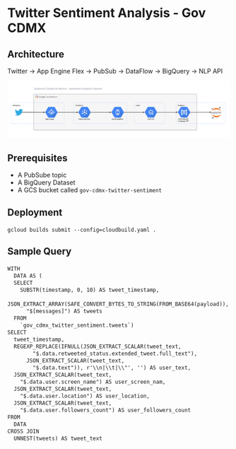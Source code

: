 # Twitter Sentiment Analysis - Gov CDMX

## Architecture
Twitter -> App Engine Flex -> PubSub -> DataFlow -> BigQuery -> NLP API

![GitHub Logo](images/twitter_sentiment_analysis.png)

## Prerequisites
 - A PubSube topic
 - A BigQuery Dataset
 - A GCS bucket called `gov-cdmx-twitter-sentiment`

## Deployment
`gcloud builds submit --config=cloudbuild.yaml .`

## Sample Query
```
WITH
  DATA AS (
  SELECT
    SUBSTR(timestamp, 0, 10) AS tweet_timestamp,
    JSON_EXTRACT_ARRAY(SAFE_CONVERT_BYTES_TO_STRING(FROM_BASE64(payload)),
      "$[messages]") AS tweets
  FROM
    `gov_cdmx_twitter_sentiment.tweets`)
SELECT
  tweet_timestamp,
  REGEXP_REPLACE(IFNULL(JSON_EXTRACT_SCALAR(tweet_text,
        "$.data.retweeted_status.extended_tweet.full_text"),
      JSON_EXTRACT_SCALAR(tweet_text,
        "$.data.text")), r'\\n|\\t|\\"', '') AS user_text,
  JSON_EXTRACT_SCALAR(tweet_text,
    "$.data.user.screen_name") AS user_screen_nam,
  JSON_EXTRACT_SCALAR(tweet_text,
    "$.data.user.location") AS user_location,
  JSON_EXTRACT_SCALAR(tweet_text,
    "$.data.user.followers_count") AS user_followers_count
FROM
  DATA
CROSS JOIN
  UNNEST(tweets) AS tweet_text
```